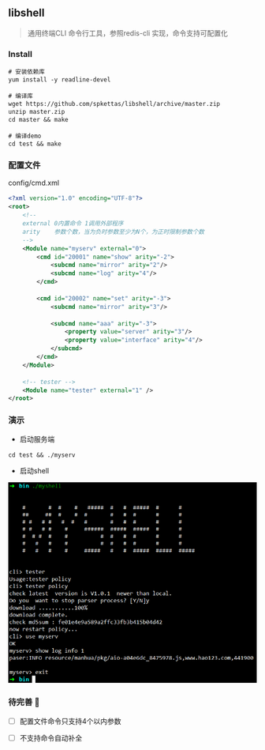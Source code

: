 ## libshell

> 通用终端CLI 命令行工具，参照redis-cli 实现，命令支持可配置化



### Install

```shell
# 安装依赖库
yum install -y readline-devel

# 编译库
wget https://github.com/spkettas/libshell/archive/master.zip
unzip master.zip
cd master && make

# 编译demo
cd test && make 
```



### 配置文件

config/cmd.xml 

```xml
<?xml version="1.0" encoding="UTF-8"?>
<root>
    <!-- 
	external 0内置命令 1调用外部程序
	arity    参数个数，当为负时参数至少为N个，为正时限制参数个数
    -->
    <Module name="myserv" external="0">
        <cmd id="20001" name="show" arity="-2">
            <subcmd name="mirror" arity="2"/>
            <subcmd name="log" arity="4"/>
        </cmd>

        <cmd id="20002" name="set" arity="-3">
            <subcmd name="mirror" arity="3"/>

            <subcmd name="aaa" arity="-3">
                <property value="server" arity="3"/>
                <property value="interface" arity="4"/>
            </subcmd>
        </cmd>
    </Module>

    <!-- tester -->
    <Module name="tester" external="1" />
</root>
```



### 演示

- 启动服务端

```shell
cd test && ./myserv
```



- 启动shell

![shell](https://github.com/spkettas/libshell/blob/master/screenshot/shell.png "")



### 待完善 :slightly_smiling_face:

- [ ] 配置文件命令只支持4个以内参数
- [ ] 不支持命令自动补全

